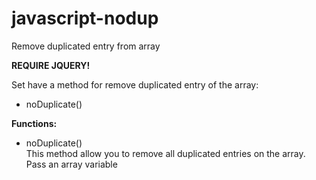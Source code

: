 javascript-nodup
===============

Remove duplicated entry from array
  
**REQUIRE JQUERY!**  
  
Set have a method for remove duplicated entry of the array:  
  
* noDuplicate()
  
  
**Functions:**  
  
* noDuplicate()  
	This method allow you to remove all duplicated entries on the array.
	Pass an array variable
  

